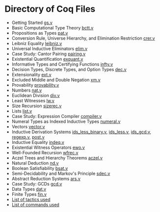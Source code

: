 # Directory of Coq Files
-  Getting Started	[gs.v](gs.v)
-  Basic Computational Type Theory [bctt.v](bctt.v)
-  Propositions as Types [pat.v](pat.v)
-  Conversion Rule, Universe Hierarchy, and Elimination Restriction [crer.v](crer.v)
-  Leibniz Equality [leibniz.v](leibniz.v)
-  Universal Inductive Eliminators [elim.v](elim.v)
-  Case Study: Cantor Pairing [pairing.v](pairing.v)
-  Existential Quantification [exquant.v](exquant.v)
-  Informative Types and Certifying Functions [infty.v](infty.v)
-  Decision Types, Discrete Types, and Option Types [dec.v](dec.v)
-  Extensionality [ext.v](ext.v)
-  Excluded Middle and Double Negation [xm.v](xm.v)
-  Provability [provability.v](provability.v)
-  Numbers [nat.v](nat.v)
-  Euclidean Division [div.v](div.v)
-  Least Witnesses [lw.v](lw.v)
-  Size Recursion [sizerec.v](sizerec.v)
-  Lists [list.v](list.v)
-  Case Study: Expression Compiler [compiler.v](compiler.v)
-  Numeral Types as Indexed Inductive Types [numeral.v](numeral.v)
-  Vectors [vector.v](vector.v) 
-  Inductive Derivation Systems [ids_less_binary.v](ids_less_binary.v), [ids_less.v](ids_less.v), [ids_gcd.v](ids_gcd.v), [regexp.v](regexp.v), [post.v](post.v)
-  Inductive Equality [indeq.v](indeq.v)
-  Existential Witness Operators [ewo.v](ewo.v)
-  Well-Founded Recursion [wfrec.v](wfrec.v)
-  Aczel Trees and Hierarchy Theorems [aczel.v](aczel.v) 
-  Natural Deduction [nd.v](nd.v)
-  Boolean Satisfiability [bsat.v](bsat.v)
-  Semi-Decidability and Markov's Principle [sdec.v](sdec.v) 
-  Abstract Reduction Systems [ars.v](ars.v)
-  Case Study: GCDs  [gcd.v](gcd.v)
-  Data Types [dat.v](dat.v)
-  Finite Types [fin.v](fin.v)
- [List of tactics used](Tactics.md)
- [List of commands used](Commands.md)

